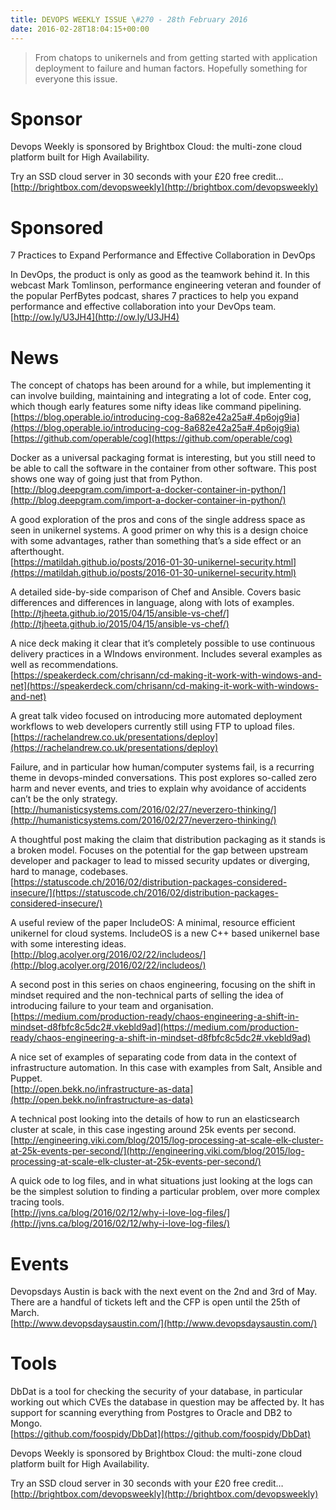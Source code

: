 ```yaml
---
title: DEVOPS WEEKLY ISSUE \#270 - 28th February 2016 
date: 2016-02-28T18:04:15+00:00
---
```


>From chatops to unikernels and from getting started with application deployment to failure and human factors. Hopefully something for everyone this issue.


Sponsor
======

Devops Weekly is sponsored by Brightbox Cloud: the multi-zone cloud platform built for High Availability.

Try an SSD cloud server in 30 seconds with your £20 free credit…
<br>[http://brightbox.com/devopsweekly](http://brightbox.com/devopsweekly)


Sponsored
========

7 Practices to Expand Performance and Effective Collaboration in DevOps

In DevOps, the product is only as good as the teamwork behind it. In this webcast Mark Tomlinson, performance engineering veteran and founder of the popular PerfBytes podcast, shares 7 practices to help you expand performance and effective collaboration into your DevOps team.
<br>[http://ow.ly/U3JH4](http://ow.ly/U3JH4)


News
====

The concept of chatops has been around for a while, but implementing it can involve building, maintaining and integrating a lot of code. Enter cog, which though early features some nifty ideas like command pipelining.
<br>[https://blog.operable.io/introducing-cog-8a682e42a25a#.4p6ojg9ia](https://blog.operable.io/introducing-cog-8a682e42a25a#.4p6ojg9ia)
<br>[https://github.com/operable/cog](https://github.com/operable/cog)


Docker as a universal packaging format is interesting, but you still need to be able to call the software in the container from other software. This post shows one way of going just that from Python.
<br>[http://blog.deepgram.com/import-a-docker-container-in-python/](http://blog.deepgram.com/import-a-docker-container-in-python/)


A good exploration of the pros and cons of the single address space as seen in unikernel systems. A good primer on why this is a design choice with some advantages, rather than something that’s a side effect or an afterthought.
<br>[https://matildah.github.io/posts/2016-01-30-unikernel-security.html](https://matildah.github.io/posts/2016-01-30-unikernel-security.html)


A detailed side-by-side comparison of Chef and Ansible. Covers basic differences and differences in language, along with lots of examples.
<br>[http://tjheeta.github.io/2015/04/15/ansible-vs-chef/](http://tjheeta.github.io/2015/04/15/ansible-vs-chef/)


A nice deck making it clear that it’s completely possible to use continuous delivery practices in a WIndows environment. Includes several examples as well as recommendations.
<br>[https://speakerdeck.com/chrisann/cd-making-it-work-with-windows-and-net](https://speakerdeck.com/chrisann/cd-making-it-work-with-windows-and-net)


A great talk video focused on introducing more automated deployment workflows to web developers currently still using FTP to upload files.
<br>[https://rachelandrew.co.uk/presentations/deploy](https://rachelandrew.co.uk/presentations/deploy)


Failure, and in particular how human/computer systems fail, is a recurring theme in devops-minded conversations. This post explores so-called zero harm and never events, and tries to explain why avoidance of accidents can’t be the only strategy.
<br>[http://humanisticsystems.com/2016/02/27/neverzero-thinking/](http://humanisticsystems.com/2016/02/27/neverzero-thinking/)


A thoughtful post making the claim that distribution packaging as it stands is a broken model. Focuses on the potential for the gap between upstream developer and packager to lead to missed security updates or diverging, hard to manage, codebases.
<br>[https://statuscode.ch/2016/02/distribution-packages-considered-insecure/](https://statuscode.ch/2016/02/distribution-packages-considered-insecure/)


A useful review of the paper IncludeOS: A minimal, resource efficient unikernel for cloud systems. IncludeOS is a new C++ based unikernel base with some interesting ideas.
<br>[http://blog.acolyer.org/2016/02/22/includeos/](http://blog.acolyer.org/2016/02/22/includeos/)


A second post in this series on chaos engineering, focusing on the shift in mindset required and the non-technical parts of selling the idea of introducing failure to your team and organisation.
<br>[https://medium.com/production-ready/chaos-engineering-a-shift-in-mindset-d8fbfc8c5dc2#.vkebld9ad](https://medium.com/production-ready/chaos-engineering-a-shift-in-mindset-d8fbfc8c5dc2#.vkebld9ad)


A nice set of examples of separating code from data in the context of infrastructure automation. In this case with examples from Salt, Ansible and Puppet.
<br>[http://open.bekk.no/infrastructure-as-data](http://open.bekk.no/infrastructure-as-data)


A technical post looking into the details of how to run an elasticsearch cluster at scale, in this case ingesting around 25k events per second.
<br>[http://engineering.viki.com/blog/2015/log-processing-at-scale-elk-cluster-at-25k-events-per-second/](http://engineering.viki.com/blog/2015/log-processing-at-scale-elk-cluster-at-25k-events-per-second/)


A quick ode to log files, and in what situations just looking at the logs can be the simplest solution to finding a particular problem, over more complex tracing tools.
<br>[http://jvns.ca/blog/2016/02/12/why-i-love-log-files/](http://jvns.ca/blog/2016/02/12/why-i-love-log-files/)


Events
======

Devopsdays Austin is back with the next event on the 2nd and 3rd of May. There are a handful of tickets left and the CFP is open until the 25th of March.
<br>[http://www.devopsdaysaustin.com/](http://www.devopsdaysaustin.com/)


Tools
=====

DbDat is a tool for checking the security of your database, in particular working out which CVEs the database in question may be affected by. It has support for scanning everything from Postgres to Oracle and DB2 to Mongo.
<br>[https://github.com/foospidy/DbDat](https://github.com/foospidy/DbDat)


Devops Weekly is sponsored by Brightbox Cloud: the multi-zone cloud platform built for High Availability.

Try an SSD cloud server in 30 seconds with your £20 free credit…
<br>[http://brightbox.com/devopsweekly](http://brightbox.com/devopsweekly)



